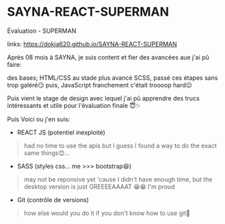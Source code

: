 # SAYNA-REACT-SUPERMAN
Évaluation - SUPERMAN

links: https://dokja620.github.io/SAYNA-REACT-SUPERMAN

Après 08 mois à SAYNA, je suis content et fier des avancées aue j'ai pû faire:

des bases; HTML/CSS au stade plus avancé SCSS, passé ces étapes sans trop galéré😏
puis, JavaScript franchement c'était troooop hard😐

Puis vient le stage de design avec lequel j'ai pû apprendre des trucs intéressants et utile pour l'évaluation finale 😇✨


Puis Voici ou j'en suis:
- REACT JS (potentiel inexploité)
> had no time to use the apis but I guess I found a way to do the exact same things😊...

- SASS (styles css... me >>> bootstrap😆)
> may not be reponsive yet 'cause I didn't have enough time, but the desktop version is just GREEEEAAAAT 😁😁 I'm proud

- Git (contrôle de versions)
> how else would you do it if you don't know how to use git🥴
